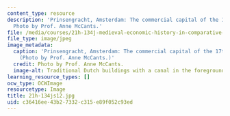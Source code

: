 ```yaml
---
content_type: resource
description: 'Prinsengracht, Amsterdam: The commercial capital of the 17th century.
  Photo by Prof. Anne McCants.'
file: /media/courses/21h-134j-medieval-economic-history-in-comparative-perspective-spring-2012/c36416ee43b27332c315e89f052c93ed_21h-134js12.jpg
file_type: image/jpeg
image_metadata:
  caption: 'Prinsengracht, Amsterdam: The commercial capital of the 17th century.
    (Photo by Prof. Anne McCants.)'
  credit: Photo by Prof. Anne McCants.
  image-alt: Traditional Dutch buildings with a canal in the foreground.
learning_resource_types: []
ocw_type: OCWImage
resourcetype: Image
title: 21h-134js12.jpg
uid: c36416ee-43b2-7332-c315-e89f052c93ed
---
```

